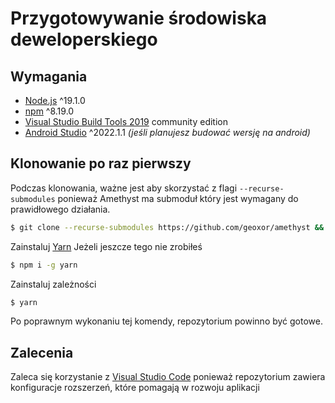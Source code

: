 # Przygotowywanie środowiska deweloperskiego

## Wymagania

  - [Node.js](https://nodejs.org/en) ^19.1.0
  - [npm](https://docs.npmjs.com/downloading-and-installing-node-js-and-npm/) ^8.19.0
  - [Visual Studio Build Tools 2019](https://visualstudio.microsoft.com/downloads/) community edition
  - [Android Studio](https://developer.android.com/studio) ^2022.1.1 _(jeśli planujesz budować wersję na android)_

## Klonowanie po raz pierwszy

Podczas klonowania, ważne jest aby skorzystać z flagi `--recurse-submodules` ponieważ Amethyst ma submoduł który jest wymagany do prawidłowego działania.

```sh
$ git clone --recurse-submodules https://github.com/geoxor/amethyst && cd amethyst
```

Zainstaluj [Yarn](https://classic.yarnpkg.com/lang/en/docs/install/#windows-stable) Jeżeli jeszcze tego nie zrobiłeś

```sh
$ npm i -g yarn
```

Zainstaluj zależności

```sh
$ yarn
```

Po poprawnym wykonaniu tej komendy, repozytorium powinno być gotowe.

## Zalecenia

Zaleca się korzystanie z [Visual Studio Code](https://code.visualstudio.com/download) ponieważ repozytorium zawiera konfiguracje rozszerzeń, które pomagają w rozwoju aplikacji
